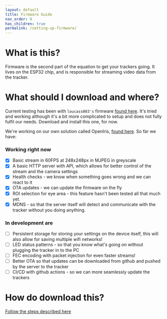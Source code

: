 ```yaml
---
layout: default
title: Firmware Guide
nav_order: 9
has_children: true
permalink: /setting-up-firmware/
---
```


# What is this?

Firmware is the second part of the equation to get your trackers going. It lives on the ESP32 chip, and is responsible for streaming video data from the tracker.

# What should I download and where?

Current testing has been with `loucass003's` firmware [found here](https://github.com/Futurabeast/futura-face-cam).
It's tried and working although it's a bit more complicated to setup and does not fully fulfil our needs. Download and install this one, for now.

We're working on our own solution called OpenIris, [found here](https://github.com/lorow/OpenIris). So far we have:

### Working right now

- [x] Basic stream in 60FPS at 248x248px in MJPEG in greyscale
- [x] A basic HTTP server with API, which allows for better control of the stream and the camera settings
- [x] Health checks - we know when something goes wrong and we can react to it
- [x] OTA updates - we can update the firmware on the fly
- [x] ROI selection for eye area - this feature hasn't been tested all that much yet.
- [x] MDNS - so that the server itself will detect and communicate with the tracker without you doing anything.

### In development are

- [ ] Persistent storage for storing your settings on the device itself, this will also allow for saving multiple wifi networks!
- [ ] LED status patterns - so that you know what's going on without plugging the tracker in to the PC
- [ ] FEC encoding with packet injection for even faster streams!
- [ ] Better OTA so that updates can be downloaded from github and pushed by the server to the tracker
- [ ] CI/CD with github actions - so we can more seamlessly update the trackers

# How do download this?

[Follow the steps described here](https://docs.github.com/en/repositories/creating-and-managing-repositories/cloning-a-repository)
